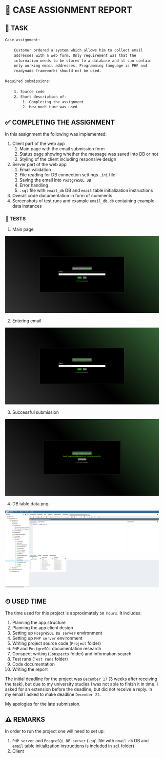 # 📨 CASE ASSIGNMENT REPORT

## 📄 TASK

```txt
Case assignment:

    Customer ordered a system which allows him to collect email
    addresses with a web form. Only requirement was that the
    information needs to be stored to a database and it can contain
    only working email addresses. Programming language is PHP and
    readymade frameworks should not be used.

Required submissions:

    1. Source code
    2. Short description of:
        1. Completing the assignment
        2. How much time was used
```

## ✅ COMPLETING THE ASSIGNMENT

In this assignment the following was implemented:

1. Client part of the web app
   1. Main page with the email submission form
   2. Status page showing whether the message was saved into DB or not
   3. Styling of the client including responsive design
2. Server part of the web app
   1. Email validation
   2. File reading for DB connection settings `.ini` file
   3. Saving the email into `PostgreSQL DB`
   4. Error handling
   5. `.sql` file with `email_db` DB and `email` table initialization instructions
3. Overall code documentation in form of comments
4. Screenshots of test runs and example `email_db.db` containing example data instances

### 🧪 TESTS

1. Main page

![Main page](./Tests/1_Main_page.png)

2. Entering email

![Entering email](./Tests/2_Entering_email.png)

3. Successful submission

![Successful submission](./Tests/3_Successful_submission.png)

4. DB table data.png

![DB table data](./Tests/4_DB_table_data.png)

## ⏱ USED TIME

The time used for this project is approximately `50 hours`. It includes:

1. Planning the app structure
2. Planning the app client design
3. Setting up `PosgreSQL DB server` environment
4. Setting up `PHP server` environment
5. Writing project source code (`Project` folder)
6. `PHP` and `PostgreSQL` documentation research
7. Conspect writing (`Conspects` folder) and information search
8. Test runs (`Test runs` folder)
9. Code documentation
10. Writing the report

The initial deadline for the project was `December 17` (3 weeks after receiving the task), but due to my university studies I was not able to finish it in time. I asked for an extension before the deadline, but did not receive a reply. In my email I asked to make deadline `December 22`.  
  
My apologies for the late submission.

## ⚠️ REMARKS

In order to run the project one will need to set up:

1. `PHP server` and `PosgreSQL DB server` (`.sql` file with `email_db` DB and `email` table initialization instructions is included in `sql` folder)
2. Client

